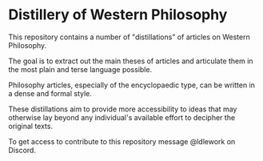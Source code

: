 # Distillery of Western Philosophy

This repository contains a number of "distillations" of articles on Western
Philosophy.

The goal is to extract out the main theses of articles and articulate them in
the most plain and terse language possible.

Philosophy articles, especially of the encyclopaedic type, can be written in a
dense and formal style.

These distillations aim to provide more accessibility to ideas that may
otherwise lay beyond any individual's available effort to decipher the original
texts.

To get access to contribute to this repository message @ldlework on Discord.
